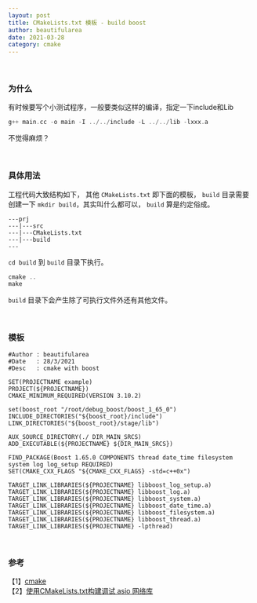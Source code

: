```yaml
---
layout: post
title: CMakeLists.txt 模板 - build boost
author: beautifularea
date: 2021-03-28
category: cmake
---
```


<br>

### 为什么
有时候要写个小测试程序，一般要类似这样的编译，指定一下include和Lib  
```cxx
g++ main.cc -o main -I ../../include -L ../../lib -lxxx.a
```
不觉得麻烦？

<br/>

### 具体用法

工程代码大致结构如下， 其他 `CMakeLists.txt` 即下面的模板， `build` 目录需要创建一下 `mkdir build`，其实叫什么都可以， `build` 算是约定俗成。   
```shell
---prj
---|---src
---|---CMakeLists.txt
---|---build
---
```
`cd build` 到 `build` 目录下执行。  
```cxx
cmake ..
make
```
`build` 目录下会产生除了可执行文件外还有其他文件。

<br/>

### 模板
```shell
#Author : beautifularea
#Date   : 28/3/2021
#Desc   : cmake with boost 

SET(PROJECTNAME example)
PROJECT(${PROJECTNAME})
CMAKE_MINIMUM_REQUIRED(VERSION 3.10.2)

set(boost_root "/root/debug_boost/boost_1_65_0")
INCLUDE_DIRECTORIES("${boost_root}/include")
LINK_DIRECTORIES("${boost_root}/stage/lib")

AUX_SOURCE_DIRECTORY(./ DIR_MAIN_SRCS)
ADD_EXECUTABLE(${PROJECTNAME} ${DIR_MAIN_SRCS})

FIND_PACKAGE(Boost 1.65.0 COMPONENTS thread date_time filesystem system log log_setup REQUIRED)
SET(CMAKE_CXX_FLAGS "${CMAKE_CXX_FLAGS} -std=c++0x")

TARGET_LINK_LIBRARIES(${PROJECTNAME} libboost_log_setup.a)
TARGET_LINK_LIBRARIES(${PROJECTNAME} libboost_log.a)
TARGET_LINK_LIBRARIES(${PROJECTNAME} libboost_system.a)
TARGET_LINK_LIBRARIES(${PROJECTNAME} libboost_date_time.a)
TARGET_LINK_LIBRARIES(${PROJECTNAME} libboost_filesystem.a)
TARGET_LINK_LIBRARIES(${PROJECTNAME} libboost_thread.a)
TARGET_LINK_LIBRARIES(${PROJECTNAME} -lpthread)
```

<br>

### 参考
【1】[cmake](https://cmake.org/cmake/help/latest/guide/tutorial/index.html)  
【2】[使用CMakeLists.txt构建调试 asio 网络库](https://github.com/zTgx/debug-asio-nonboost/tree/master/demos)